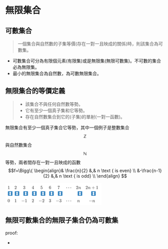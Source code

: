 # 無限集合

## 可數集合

> 一個集合與自然數的子集等價\(存在一對一且映成的關係\)時，則該集合為可數集。

* 可數集合可分為有限個元素\(有限集\)或是無限集\(無限可數集\)。不可數的集合必為無限集。
* 最小的無限集合為自然數，為可數無限集合。

## 無限集合的等價定義

> * 該集合不與任何自然數等勢。
> * 它有至少一個真子集和它等勢。
> * 存在自然數集合到它的\(子集\)的單射\(一對一函數\)。

無限集合有至少一個真子集合它等勢，其中一個例子是整數集合$$\mathbb{Z}$$與自然數集合$$\mathbb{N}$$等勢，兩者間存在一對一且映成的函數$$f=\Bigg\{ \begin{align}& \frac{n}{2} &,& n \text { is even} \\ &-\frac{n-1}{2} &,& n \text { is odd} \\ \end{align} $$

![&#x81EA;&#x7136;&#x6578;&#x8207;&#x6574;&#x6578;&#x70BA;&#x7B49;&#x50F9;&#x7684;&#x96C6;&#x5408;](../../.gitbook/assets/natural_integer_mapping.png)

## 無限可數集合的無限子集合仍為可數集

proof:

* 




